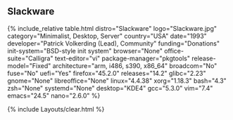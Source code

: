 ## Slackware
{% include_relative table.html distro="Slackware" logo="Slackware.jpg" category="Minimalist, Desktop, Server" country="USA" date="1993" developer="Patrick Volkerding (Lead), Community" funding="Donations" init-system="BSD-style init system" browser="None" office-suite="Calligra" text-editor="vi" package-manager="pkgtools" release-model="Fixed" architecture="arm, i486, s390, x86_64" broadcom="No" fuse="No" uefi="Yes" firefox="45.2.0" releases="14.2" glibc="2.23" gnome="None" libreoffice="None" linux="4.4.38" xorg="1.18.3" bash="4.3" zsh="None" systemd="None" desktop="KDE4" gcc="5.3.0" vim="7.4" emacs="24.5" nano="2.6.0" %}

{% include Layouts/clear.html %}
